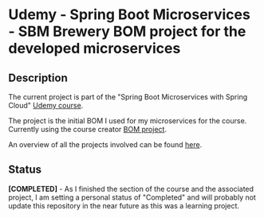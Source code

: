 # Udemy - Spring Boot Microservices - SBM Brewery BOM project for the developed microservices
## Description
The current project is part of the "Spring Boot Microservices with Spring Cloud" [Udemy course](https://www.udemy.com/course/spring-boot-microservices-with-spring-cloud-beginner-to-guru/). 

The project is the initial BOM I used for my microservices for the course. Currently using the course creator [BOM project](https://github.com/sfg-beer-works/sfg-brewery-bom).

An overview of all the projects involved can be found [here](https://github.com/mariamihai/udemy-sbm-overview).

## Status
**[COMPLETED]** - As I finished the section of the course and the associated project, I am setting a personal status of "Completed" and will probably not update this repository in the near future as this was a learning project.
